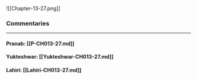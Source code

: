 ![[Chapter-13-27.png]]

### Commentaries

---

#### Pranab: [[P-CH013-27.md]]

#### Yukteshwar: [[Yukteshwar-CH013-27.md]]

#### Lahiri: [[Lahiri-CH013-27.md]]
